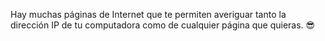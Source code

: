 Hay muchas páginas de Internet que te permiten averiguar tanto la dirección IP de tu computadora como de cualquier página que quieras. :sunglasses: